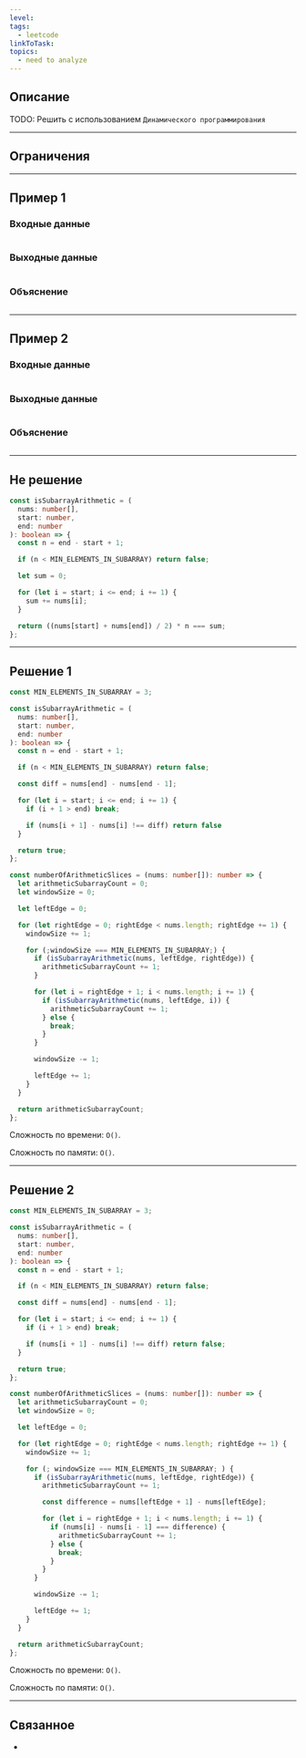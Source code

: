 ```yaml
---
level: 
tags:
  - leetcode
linkToTask: 
topics:
  - need to analyze
---
```

## Описание

TODO: Решить с использованием `Динамического программирования`

---
## Ограничения

---
## Пример 1

### Входные данные

```

```
### Выходные данные

```

```
### Объяснение

```

```

---
## Пример 2

### Входные данные

```

```
### Выходные данные

```

```
### Объяснение

```

```

---

## Не решение

```typescript
const isSubarrayArithmetic = (
  nums: number[],
  start: number,
  end: number
): boolean => {
  const n = end - start + 1;

  if (n < MIN_ELEMENTS_IN_SUBARRAY) return false;

  let sum = 0;

  for (let i = start; i <= end; i += 1) {
    sum += nums[i];
  }

  return ((nums[start] + nums[end]) / 2) * n === sum;
};
```

---
## Решение 1

```typescript
const MIN_ELEMENTS_IN_SUBARRAY = 3;

const isSubarrayArithmetic = (
  nums: number[],
  start: number,
  end: number
): boolean => {
  const n = end - start + 1;

  if (n < MIN_ELEMENTS_IN_SUBARRAY) return false;

  const diff = nums[end] - nums[end - 1];

  for (let i = start; i <= end; i += 1) {
    if (i + 1 > end) break;

    if (nums[i + 1] - nums[i] !== diff) return false
  }

  return true;
};

const numberOfArithmeticSlices = (nums: number[]): number => {
  let arithmeticSubarrayCount = 0;
  let windowSize = 0;

  let leftEdge = 0;

  for (let rightEdge = 0; rightEdge < nums.length; rightEdge += 1) {
    windowSize += 1;

    for (;windowSize === MIN_ELEMENTS_IN_SUBARRAY;) {
      if (isSubarrayArithmetic(nums, leftEdge, rightEdge)) {
        arithmeticSubarrayCount += 1;
      }

      for (let i = rightEdge + 1; i < nums.length; i += 1) {
        if (isSubarrayArithmetic(nums, leftEdge, i)) {
          arithmeticSubarrayCount += 1;
        } else {
          break;
        }
      }

      windowSize -= 1;

      leftEdge += 1;
    }
  }

  return arithmeticSubarrayCount;
};
```

Сложность по времени: `O()`.

Сложность по памяти: `O()`.

---
## Решение 2

```typescript
const MIN_ELEMENTS_IN_SUBARRAY = 3;

const isSubarrayArithmetic = (
  nums: number[],
  start: number,
  end: number
): boolean => {
  const n = end - start + 1;

  if (n < MIN_ELEMENTS_IN_SUBARRAY) return false;

  const diff = nums[end] - nums[end - 1];

  for (let i = start; i <= end; i += 1) {
    if (i + 1 > end) break;

    if (nums[i + 1] - nums[i] !== diff) return false;
  }

  return true;
};

const numberOfArithmeticSlices = (nums: number[]): number => {
  let arithmeticSubarrayCount = 0;
  let windowSize = 0;

  let leftEdge = 0;

  for (let rightEdge = 0; rightEdge < nums.length; rightEdge += 1) {
    windowSize += 1;

    for (; windowSize === MIN_ELEMENTS_IN_SUBARRAY; ) {
      if (isSubarrayArithmetic(nums, leftEdge, rightEdge)) {
        arithmeticSubarrayCount += 1;

        const difference = nums[leftEdge + 1] - nums[leftEdge];

        for (let i = rightEdge + 1; i < nums.length; i += 1) {
          if (nums[i] - nums[i - 1] === difference) {
            arithmeticSubarrayCount += 1;
          } else {
            break;
          }
        }
      }

      windowSize -= 1;

      leftEdge += 1;
    }
  }

  return arithmeticSubarrayCount;
};
```

Сложность по времени: `O()`.

Сложность по памяти: `O()`.

---
## Связанное

- 